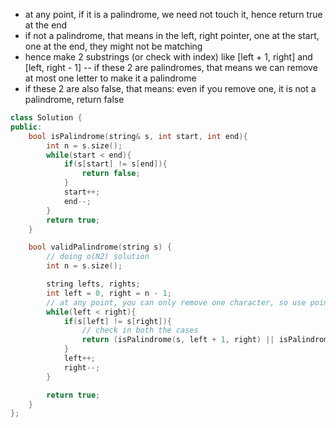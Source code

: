 - at any point, if it is a palindrome, we need not touch it, hence return true at the end
- if not a palindrome, that means in the left, right pointer, one at the start, one at the end, they might not be matching
- hence make 2 substrings (or check with index) like [left + 1, right] and [left, right - 1] -- if these 2 are palindromes, that means we can remove at most one letter to make it a palindrome
- if these 2 are also false, that means: even if you remove one, it is not a palindrome, return false

```c++
class Solution {
public:
    bool isPalindrome(string& s, int start, int end){
        int n = s.size(); 
        while(start < end){
            if(s[start] != s[end]){
                return false;
            }
            start++;
            end--;
        }
        return true;
    }

    bool validPalindrome(string s) {
        // doing o(N2) solution
        int n = s.size(); 

        string lefts, rights;
        int left = 0, right = n - 1;
        // at any point, you can only remove one character, so use pointers to narrow down to which element to remove
        while(left < right){
            if(s[left] != s[right]){
                // check in both the cases
                return (isPalindrome(s, left + 1, right) || isPalindrome(s, left, right - 1));
            }
            left++;
            right--;
        }

        return true;
    }
};
```
